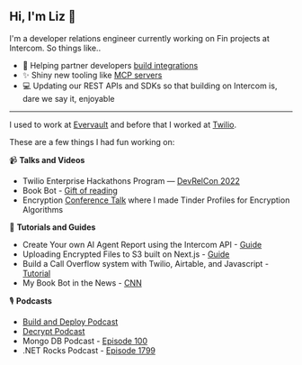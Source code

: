 ## Hi, I'm Liz 👋

I'm a developer relations engineer currently working on Fin projects at Intercom. So things like..
- 🔧 Helping partner developers [build integrations](https://developers.intercom.com/docs/webhooks/integrate-intercom-with-slack)
- ✨ Shiny new tooling like [MCP servers](https://developers.intercom.com/docs/guides/mcp)
- 💻 Updating our REST APIs and SDKs so that building on Intercom is, dare we say it, enjoyable

--- 
I used to work at [Evervault](https://evervault.com/) and before that I worked at [Twilio](https://www.twilio.com/).

These are a few things I had fun working on:

📹 **Talks and Videos**
- Twilio Enterprise Hackathons Program — [DevRelCon 2022](https://www.youtube.com/watch?v=rANmypa21tk)
- Book Bot - [Gift of reading](https://www.youtube.com/watch?v=qZidaiiS24g)
- Encryption [Conference Talk](https://www.youtube.com/watch?v=U-pXi165Uok) where I made Tinder Profiles for Encryption Algorithms


📓 **Tutorials and Guides**
- Create Your own AI Agent Report using the Intercom API - [Guide](https://developers.intercom.com/docs/guides/reporting/ai-agent-report)
- Uploading Encrypted Files to S3 built on Next.js - [Guide](https://docs.evervault.com/guides/file-to-s3)
- Build a Call Overflow system with Twilio, Airtable, and Javascript - [Tutorial](https://www.twilio.com/en-us/blog/call-overflow-system-twilio-studio-serverless)
- My Book Bot in the News - [CNN](https://www.twilio.com/en-us/blog/call-overflow-system-twilio-studio-serverless)


🎙️ **Podcasts**
- [Build and Deploy Podcast](https://www.twilio.com/en-us/blog/build-and-deploy-liz-moy-nicole-he-sms-bots)
- [Decrypt Podcast](https://evervault.com/blog/decrypt-episode-001)
- Mongo DB Podcast - [Episode 100](https://www.mongodb.com/developer/podcasts/ep-100-twilio-and-mongodb-with-liz-moy/)
- .NET Rocks Podcast - [Episode 1799](https://www.dotnetrocks.com/details/1799)
